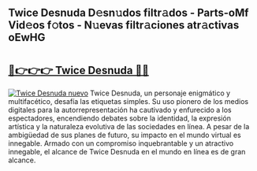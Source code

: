 ## Twice Desnuda D𝚎sn𝚞dos filtr𝚊dos - Parts-oMf Vid𝚎os f𝚘tos - N𝚞evas filtr𝚊ciones atr𝚊ctivas oEwHG

# <h2><a href="http://mb26bgw.tromn.icu/?c=Twice+Desnuda">🔗👉👉👉 Twice Desnuda 🔗🔗</a></h2>

[![Twice Desnuda nuevo](https://i.imgur.com/pEAQMta.gif)](http://mb26bgw.tromn.icu/?c=Twice+Desnuda)
Twice Desnuda, un personaje enigmático y multifacético, desafía las etiquetas simples. Su uso pionero de los medios digitales para la autorrepresentación ha cautivado y enfurecido a los espectadores, encendiendo debates sobre la identidad, la expresión artística y la naturaleza evolutiva de las sociedades en línea. A pesar de la ambigüedad de sus planes de futuro, su impacto en el mundo virtual es innegable. Armado con un compromiso inquebrantable y un atractivo innegable, el alcance de Twice Desnuda en el mundo en línea es de gran alcance.
